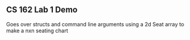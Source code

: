 ## CS 162 Lab 1 Demo
Goes over structs and command line arguments using a 2d Seat array to make a nxn seating chart

